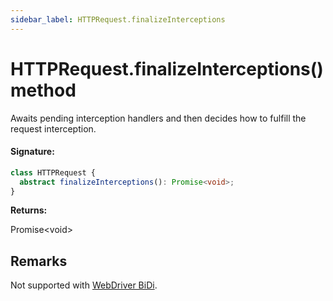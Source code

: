 ```yaml
---
sidebar_label: HTTPRequest.finalizeInterceptions
---
```


# HTTPRequest.finalizeInterceptions() method

Awaits pending interception handlers and then decides how to fulfill the request interception.

#### Signature:

```typescript
class HTTPRequest {
  abstract finalizeInterceptions(): Promise<void>;
}
```

**Returns:**

Promise&lt;void&gt;

## Remarks

Not supported with [WebDriver BiDi](https://pptr.dev/faq#q-what-is-the-status-of-cross-browser-support).
